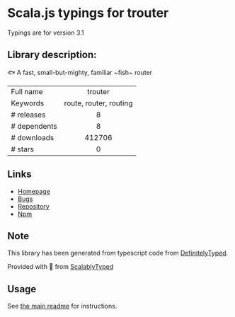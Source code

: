 
# Scala.js typings for trouter

Typings are for version 3.1

## Library description:
🐟 A fast, small-but-mighty, familiar ~fish~ router

|                    |                 |
| ------------------ | :-------------: |
| Full name          | trouter |
| Keywords           | route, router, routing |
| # releases         | 8 |
| # dependents       | 8 |
| # downloads        | 412706 |
| # stars            | 0 |

## Links
- [Homepage](https://github.com/lukeed/trouter#readme)
- [Bugs](https://github.com/lukeed/trouter/issues)
- [Repository](https://github.com/lukeed/trouter)
- [Npm](https://www.npmjs.com/package/trouter)
    


## Note
This library has been generated from typescript code from [DefinitelyTyped](https://definitelytyped.org).

Provided with :purple_heart: from [ScalablyTyped](https://github.com/oyvindberg/ScalablyTyped)

## Usage
See [the main readme](../../readme.md) for instructions.


